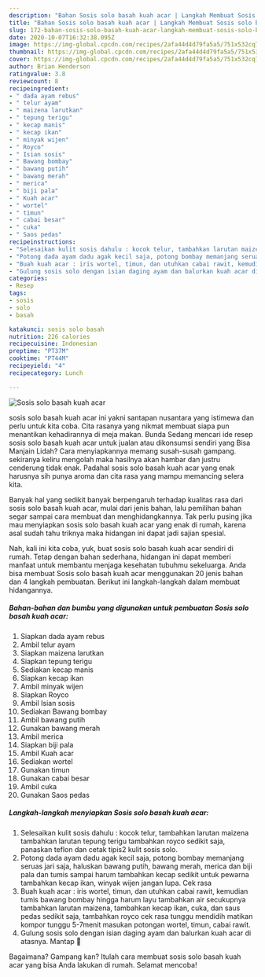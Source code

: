 ```yaml
---
description: "Bahan Sosis solo basah kuah acar | Langkah Membuat Sosis solo basah kuah acar Yang Enak Dan Mudah"
title: "Bahan Sosis solo basah kuah acar | Langkah Membuat Sosis solo basah kuah acar Yang Enak Dan Mudah"
slug: 172-bahan-sosis-solo-basah-kuah-acar-langkah-membuat-sosis-solo-basah-kuah-acar-yang-enak-dan-mudah
date: 2020-10-07T16:32:38.095Z
image: https://img-global.cpcdn.com/recipes/2afa44d4d79fa5a5/751x532cq70/sosis-solo-basah-kuah-acar-foto-resep-utama.jpg
thumbnail: https://img-global.cpcdn.com/recipes/2afa44d4d79fa5a5/751x532cq70/sosis-solo-basah-kuah-acar-foto-resep-utama.jpg
cover: https://img-global.cpcdn.com/recipes/2afa44d4d79fa5a5/751x532cq70/sosis-solo-basah-kuah-acar-foto-resep-utama.jpg
author: Brian Henderson
ratingvalue: 3.8
reviewcount: 8
recipeingredient:
- " dada ayam rebus"
- " telur ayam"
- " maizena larutkan"
- " tepung terigu"
- " kecap manis"
- " kecap ikan"
- " minyak wijen"
- " Royco"
- " Isian sosis"
- " Bawang bombay"
- " bawang putih"
- " bawang merah"
- " merica"
- " biji pala"
- " Kuah acar"
- " wortel"
- " timun"
- " cabai besar"
- " cuka"
- " Saos pedas"
recipeinstructions:
- "Selesaikan kulit sosis dahulu : kocok telur, tambahkan larutan maizena tambahkan larutan tepung terigu tambahkan royco sedikit saja, panaskan teflon dan cetak tipis2 kulit sosis solo."
- "Potong dada ayam dadu agak kecil saja, potong bombay memanjang seruas jari saja, haluskan bawang putih, bawang merah, merica dan biji pala dan tumis sampai harum tambahkan kecap sedikit untuk pewarna tambahkan kecap ikan, winyak wijen jangan lupa. Cek rasa"
- "Buah kuah acar : iris wortel, timun, dan utuhkan cabai rawit, kemudian tumis bawang bombay hingga harum layu tambahkan air secukupnya tambahkan larutan maizena, tambahkan kecap ikan, cuka, dan saus pedas sedikit saja, tambahkan royco cek rasa tunggu mendidih matikan kompor tunggu 5-7menit masukan potongan wortel, timun, cabai rawit."
- "Gulung sosis solo dengan isian daging ayam dan balurkan kuah acar di atasnya. Mantap 🥰"
categories:
- Resep
tags:
- sosis
- solo
- basah

katakunci: sosis solo basah 
nutrition: 226 calories
recipecuisine: Indonesian
preptime: "PT37M"
cooktime: "PT44M"
recipeyield: "4"
recipecategory: Lunch

---
```



![Sosis solo basah kuah acar](https://img-global.cpcdn.com/recipes/2afa44d4d79fa5a5/751x532cq70/sosis-solo-basah-kuah-acar-foto-resep-utama.jpg)


sosis solo basah kuah acar ini yakni santapan nusantara yang istimewa dan perlu untuk kita coba. Cita rasanya yang nikmat membuat siapa pun menantikan kehadirannya di meja makan.
Bunda Sedang mencari ide resep sosis solo basah kuah acar untuk jualan atau dikonsumsi sendiri yang Bisa Manjain Lidah? Cara menyiapkannya memang susah-susah gampang. sekiranya keliru mengolah maka hasilnya akan hambar dan justru cenderung tidak enak. Padahal sosis solo basah kuah acar yang enak harusnya sih punya aroma dan cita rasa yang mampu memancing selera kita.



Banyak hal yang sedikit banyak berpengaruh terhadap kualitas rasa dari sosis solo basah kuah acar, mulai dari jenis bahan, lalu pemilihan bahan segar sampai cara membuat dan menghidangkannya. Tak perlu pusing jika mau menyiapkan sosis solo basah kuah acar yang enak di rumah, karena asal sudah tahu triknya maka hidangan ini dapat jadi sajian spesial.


Nah, kali ini kita coba, yuk, buat sosis solo basah kuah acar sendiri di rumah. Tetap dengan bahan sederhana, hidangan ini dapat memberi manfaat untuk membantu menjaga kesehatan tubuhmu sekeluarga. Anda bisa membuat Sosis solo basah kuah acar menggunakan 20 jenis bahan dan 4 langkah pembuatan. Berikut ini langkah-langkah dalam membuat hidangannya.

<!--inarticleads1-->

##### Bahan-bahan dan bumbu yang digunakan untuk pembuatan Sosis solo basah kuah acar:

1. Siapkan  dada ayam rebus
1. Ambil  telur ayam
1. Siapkan  maizena larutkan
1. Siapkan  tepung terigu
1. Sediakan  kecap manis
1. Siapkan  kecap ikan
1. Ambil  minyak wijen
1. Siapkan  Royco
1. Ambil  Isian sosis
1. Sediakan  Bawang bombay
1. Ambil  bawang putih
1. Gunakan  bawang merah
1. Ambil  merica
1. Siapkan  biji pala
1. Ambil  Kuah acar
1. Sediakan  wortel
1. Gunakan  timun
1. Gunakan  cabai besar
1. Ambil  cuka
1. Gunakan  Saos pedas




<!--inarticleads2-->

##### Langkah-langkah menyiapkan Sosis solo basah kuah acar:

1. Selesaikan kulit sosis dahulu : kocok telur, tambahkan larutan maizena tambahkan larutan tepung terigu tambahkan royco sedikit saja, panaskan teflon dan cetak tipis2 kulit sosis solo.
1. Potong dada ayam dadu agak kecil saja, potong bombay memanjang seruas jari saja, haluskan bawang putih, bawang merah, merica dan biji pala dan tumis sampai harum tambahkan kecap sedikit untuk pewarna tambahkan kecap ikan, winyak wijen jangan lupa. Cek rasa
1. Buah kuah acar : iris wortel, timun, dan utuhkan cabai rawit, kemudian tumis bawang bombay hingga harum layu tambahkan air secukupnya tambahkan larutan maizena, tambahkan kecap ikan, cuka, dan saus pedas sedikit saja, tambahkan royco cek rasa tunggu mendidih matikan kompor tunggu 5-7menit masukan potongan wortel, timun, cabai rawit.
1. Gulung sosis solo dengan isian daging ayam dan balurkan kuah acar di atasnya. Mantap 🥰




Bagaimana? Gampang kan? Itulah cara membuat sosis solo basah kuah acar yang bisa Anda lakukan di rumah. Selamat mencoba!
